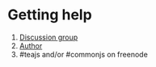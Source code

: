 # Getting help #

  1. [Discussion group](https://groups.google.com/forum/#!forum/teajs)
  1. [Author](mailto:ondrej.zara@gmail.com)
  1. #teajs and/or #commonjs on freenode